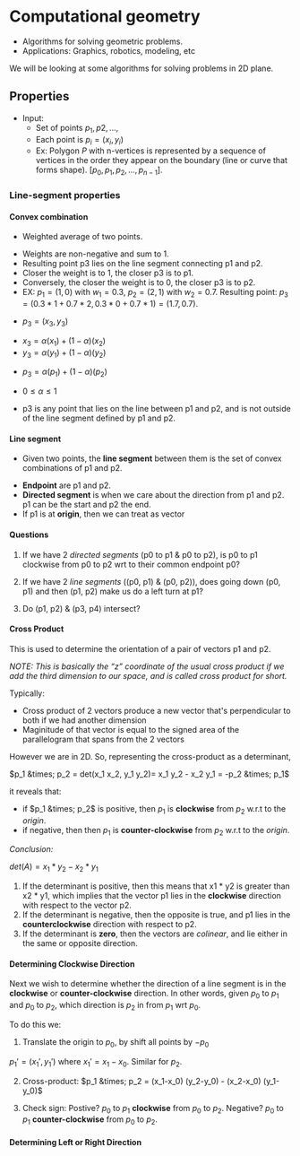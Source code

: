 # Computational geometry
- Algorithms for solving geometric problems.
- Applications: Graphics, robotics, modeling, etc

We will be looking at some algorithms for solving problems in 2D plane.

## Properties

* Input: 
	- Set of points ${p_1, p2,...}$, 
	- Each point is $p_i = (x_i, y_i)$
	- Ex: Polygon $P$ with n-vertices is represented by a sequence of vertices in the order they appear on the boundary (line or curve that forms shape). $[p_0, p_1, p_2, ... , p_{n-1}]$. 


### Line-segment properties

#### Convex combination
* Weighted average of two points. 

- Weights are non-negative and sum to 1. 
- Resulting point p3 lies on the line segment connecting p1 and p2. 
- Closer the weight is to 1, the closer p3 is to p1. 
- Conversely, the closer the weight is to 0, the closer p3 is to p2. 
- EX: $p_1 = (1,0)$ with $w_1 = 0.3$, $p_2 = (2,1)$ with $w_2 = 0.7$. Resulting point: $p_3 = (0.3 * 1 + 0.7 * 2, 0.3 * 0 + 0.7 * 1) = (1.7, 0.7)$.


* $p_3 = (x_3, y_3)$
- $x_3 = \alpha(x_1) + (1-\alpha)(x_2)$
- $y_3 = \alpha(y_1) + (1-\alpha)(y_2)$

* $p_3 = \alpha(p_1) + (1-\alpha)(p_2)$
- $0\leq \alpha \leq1$

- p3 is any point that lies on the line between p1 and p2, and is not outside of the line segment defined by p1 and p2. 

#### Line segment
* Given two points, the **line segment** between them is the set of convex combinations of p1 and p2.
- **Endpoint** are p1 and p2.
- **Directed segment** is when we care about the direction from p1 and p2. p1 can be the start and p2 the end.
- If p1 is at **origin**, then we can treat as vector

#### Questions

1. If we have 2 *directed segments* (p0 to p1 \& p0 to p2), is p0 to p1 clockwise from p0 to p2 wrt to their common endpoint p0?

2. If we have 2 *line segments* ((p0, p1) \& (p0, p2)), does going down (p0, p1) and then (p1, p2) make us do a left turn at p1?

3. Do (p1, p2) \& (p3, p4) intersect?

#### Cross Product

This is used to determine the orientation of a pair of vectors p1 and p2.

*NOTE: This is basically the “z” coordinate of the usual cross product if we add the third dimension to our space, and is called cross product for short.*

Typically:
- Cross product of 2 vectors produce a new vector that's perpendicular to both if we had another dimension
- Maginitude of that vector is equal to the signed area of the parallelogram that spans from the 2 vectors

However we are in 2D. So, representing the cross-product as a determinant,

$p_1 &times; p_2 = det(x_1 x_2, y_1 y_2)= x_1 y_2 - x_2 y_1  = -p_2 &times; p_1$

it reveals that:

- if $p_1 &times; p_2$ is positive, then $p_1$ is **clockwise** from $p_2$ w.r.t to the *origin*. 
- if negative, then then $p_1$ is **counter-clockwise** from $p_2$ w.r.t to the *origin*. 

*Conclusion:*

$det(A) = x_1 * y_2 - x_2 * y_1$

1. If the determinant is positive, then this means that x1 * y2 is greater than x2 * y1, which implies that the vector p1 lies in the **clockwise** direction with respect to the vector p2. 
2. If the determinant is negative, then the opposite is true, and p1 lies in the **counterclockwise** direction with respect to p2. 
3. If the determinant is **zero**, then the vectors are *colinear*, and lie either in the same or opposite direction.


#### Determining Clockwise Direction

Next we wish to determine whether the direction of a line segment is in the **clockwise** or **counter-clockwise** direction. In other words, given $p_0$ to $p_1$ and $p_0$ to $p_2$, which direction is $p_2$ in from $p_1$ wrt $p_0$. 

To do this we:
1. Translate the origin to $p_0$, by shift all points by $-p_0$

$p_1' = (x_1', y_1')$ where $x_1' = x_1 - x_0$. Similar for $p_2$.


2. Cross-product: $p_1 &times; p_2 = (x_1-x_0) (y_2-y_0) - (x_2-x_0) (y_1-y_0)$

3. Check sign: Postive? $p_0$ to $p_1$ **clockwise** from $p_0$ to $p_2$. Negative? $p_0$ to $p_1$ **counter-clockwise** from $p_0$ to $p_2$.

#### Determining Left or Right Direction







